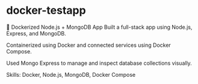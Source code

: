 # docker-testapp

 🐳 Dockerized Node.js + MongoDB App
Built a full-stack app using Node.js, Express, and MongoDB.

Containerized using Docker and connected services using Docker Compose.

Used Mongo Express to manage and inspect database collections visually.

Skills: Docker, Node.js, MongoDB, Docker Compose
